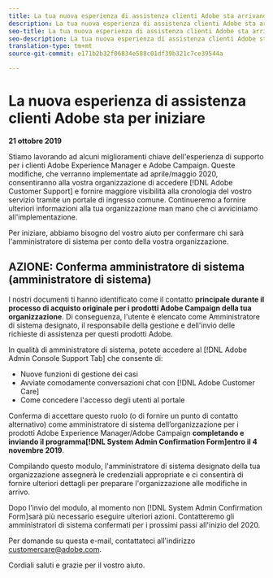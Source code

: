```yaml
---
title: La tua nuova esperienza di assistenza clienti Adobe sta arrivando - Contatto per la distribuzione delle campagne
description: La tua nuova esperienza di assistenza clienti Adobe sta arrivando - Contatto per la distribuzione delle campagne
seo-title: La tua nuova esperienza di assistenza clienti Adobe sta arrivando - Contatto per la distribuzione delle campagne
seo-description: La tua nuova esperienza di assistenza clienti Adobe sta arrivando - Contatto per la distribuzione delle campagne
translation-type: tm+mt
source-git-commit: e171b2b32f06834e588c01df39b321c7ce39544a

---
```



# La nuova esperienza di assistenza clienti Adobe sta per iniziare

**21 ottobre 2019**

Stiamo lavorando ad alcuni miglioramenti chiave dell'esperienza di supporto per i clienti Adobe Experience Manager e Adobe Campaign. Queste modifiche, che verranno implementate ad aprile/maggio 2020, consentiranno alla vostra organizzazione di accedere [!DNL Adobe Customer Support] e fornire maggiore visibilità alla cronologia del vostro servizio tramite un portale di ingresso comune. Continueremo a fornire ulteriori informazioni alla tua organizzazione man mano che ci avviciniamo all'implementazione.

Per iniziare, abbiamo bisogno del vostro aiuto per confermare chi sarà l'amministratore di sistema per conto della vostra organizzazione.

## AZIONE: Conferma amministratore di sistema (amministratore di sistema)

I nostri documenti ti hanno identificato come il contatto **principale durante il processo di acquisto originale per i prodotti Adobe Campaign della tua organizzazione**. Di conseguenza, l'utente è elencato come Amministratore di sistema designato, il responsabile della gestione e dell'invio delle richieste di assistenza per questi prodotti Adobe.

In qualità di amministratore di sistema, potete accedere al [!DNL Adobe Admin Console Support Tab] che consente di:

* Nuove funzioni di gestione dei casi
* Avviate comodamente conversazioni chat con [!DNL Adobe Customer Care]
* Come concedere l'accesso degli utenti al portale

Conferma di accettare questo ruolo (o di fornire un punto di contatto alternativo) come amministratore di sistema dell’organizzazione per i prodotti Adobe Experience Manager/Adobe Campaign **completando e inviando il programma[!DNL System Admin Confirmation Form]entro il 4 novembre 2019**.

Compilando questo modulo, l'amministratore di sistema designato della tua organizzazione assegnerà le credenziali appropriate e ci consentirà di fornire ulteriori dettagli per preparare l'organizzazione alle modifiche in arrivo.

Dopo l’invio del modulo, al momento non [!DNL System Admin Confirmation Form]sarà più necessario eseguire ulteriori azioni.  Contatteremo gli amministratori di sistema confermati per i prossimi passi all'inizio del 2020.

Per domande su questa e-mail, contattateci all'indirizzo customercare@adobe.com.

Cordiali saluti e grazie per il vostro aiuto.
